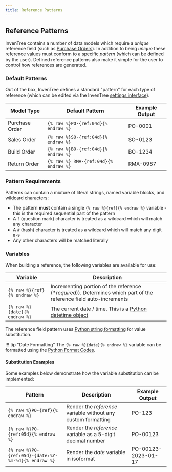 ```yaml
---
title: Reference Patterns
---
```


## Reference Patterns

InvenTree contains a number of data models which require a *unique* reference field (such as [Purchase Orders](../buy/po.md)). In addition to being *unique* these reference values must conform to a specific *pattern* (which can be defined by the user). Defined reference patterns also make it simple for the user to control how references are generated.

### Default Patterns

Out of the box, InvenTree defines a standard "pattern" for each type of reference (which can be edited via the InvenTree [settings interface](./global.md)).

| Model Type | Default Pattern | Example Output |
| --- | --- | --- |
| Purchase Order | `{% raw %}PO-{ref:04d}{% endraw %}` | PO-0001 |
| Sales Order | `{% raw %}SO-{ref:04d}{% endraw %}` | SO-0123 |
| Build Order | `{% raw %}BO-{ref:04d}{% endraw %}` | BO-1234 |
| Return Order | `{% raw %} RMA-{ref:04d}{% endraw %}` | RMA-0987 |

### Pattern Requirements

Patterns can contain a mixture of literal strings, named variable blocks, and wildcard characters:

- The pattern **must** contain a single `{% raw %}{ref}{% endraw %}` variable - this is the required sequential part of the pattern
- A `?` (question mark) character is treated as a wildcard which will match any character
- A `#` (hash) character is treated as a wildcard which will match any digit `0-9`
- Any other characters will be matched literally

### Variables

When building a reference, the following variables are available for use:

| Variable | Description |
| --- | --- |
| `{% raw %}{ref}{% endraw %}` | Incrementing portion of the reference (**required*)). Determines which part of the reference field auto-increments |
| `{% raw %}{date}{% endraw %}` | The current date / time. This is a [Python datetime object](https://docs.python.org/3/library/datetime.html#datetime.datetime.now) |

The reference field pattern uses <a href="https://www.w3schools.com/python/ref_string_format.asp">Python string formatting</a> for value substitution.

!!! tip "Date Formatting"
    The `{% raw %}{date}{% endraw %}` variable can be formatted using the [Python Format Codes](https://docs.python.org/3/library/datetime.html#strftime-strptime-behavior).

#### Substitution Examples

Some examples below demonstrate how the variable substitution can be implemented:

| Pattern | Description | Example Output |
| --- | --- | --- |
| `{% raw %}PO-{ref}{% endraw %}` | Render the *reference* variable without any custom formatting | PO-123 |
| `{% raw %}PO-{ref:05d}{% endraw %}` | Render the *reference* variable as a 5-digit decimal number | PO-00123 |
| `{% raw %}PO-{ref:05d}-{date:%Y-%m-%d}{% endraw %}` | Render the *date* variable in isoformat | PO-00123-2023-01-17 |
